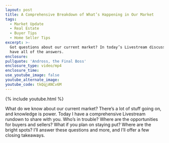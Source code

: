 ```yaml
---
layout: post
title: A Comprehensive Breakdown of What’s Happening in Our Market
tags:
  - Market Update
  - Real Estate
  - Buyer Tips
  - Home Seller Tips
excerpt: >-
  Got questions about our current market? In today’s Livestream discussion, I
  have all of the answers.
enclosure:
pullquote: 'Andross, the Final Boss'
enclosure_type: video/mp4
enclosure_time:
use_youtube_image: false
youtube_alternate_image:
youtube_code: tkQqjANCv6M
---
```


{% include youtube.html %}

What do we know about our current market? There’s a lot of stuff going on, and knowledge is power. Today I have a comprehensive Livestream rundown to share with you. Who’s in trouble? Where are the opportunities for buyers and sellers? What if you plan on staying put? Where are the bright spots? I’ll answer these questions and more, and I’ll offer a few closing takeaways.